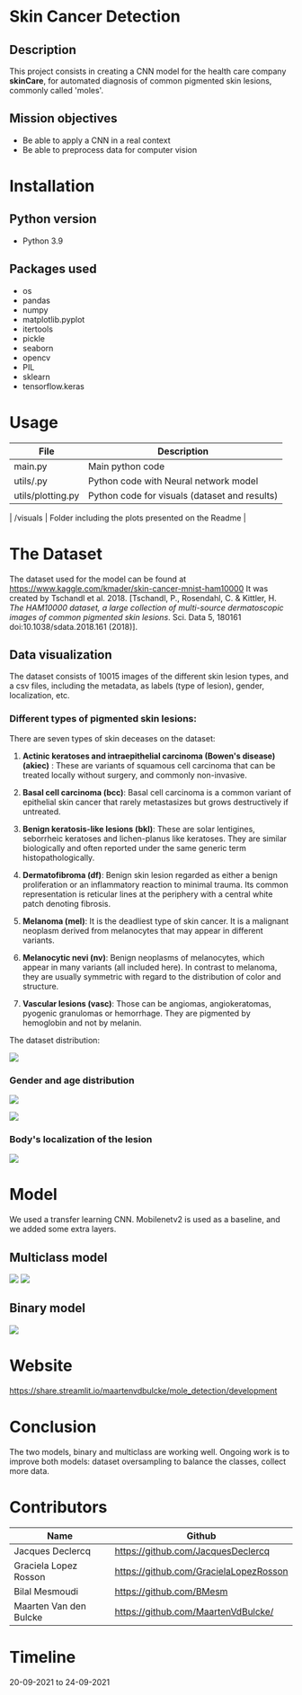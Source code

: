 # Skin Cancer Detection

## Description

This project consists in creating a CNN model for the health care company **skinCare**, for automated diagnosis of common pigmented skin lesions, commonly called 'moles'.

## Mission objectives

- Be able to apply a CNN in a real context
- Be able to preprocess data for computer vision

# Installation

## Python version
* Python 3.9


## Packages used
* os
* pandas
* numpy
* matplotlib.pyplot
* itertools
* pickle
* seaborn
* opencv
* PIL
* sklearn
* tensorflow.keras

# Usage
| File                | Description                                                    |
|---------------------|----------------------------------------------------------------|
| main.py         | Main python code|
| utils/.py         | Python code with Neural network model|
| utils/plotting.py         | Python code for visuals (dataset and results)|

| /visuals            | Folder including the plots presented on the Readme |


# The Dataset

The dataset used for the model can be found at  https://www.kaggle.com/kmader/skin-cancer-mnist-ham10000 
It was created by Tschandl et al. 2018. 
[Tschandl, P., Rosendahl, C. & Kittler, H. *The HAM10000 dataset, a large collection of multi-source dermatoscopic images of common pigmented skin lesions*. Sci. Data 5, 180161 doi:10.1038/sdata.2018.161 (2018)].

## Data visualization

The dataset consists of 10015 images of the different skin lesion types, and a csv files, including the metadata, as labels (type of lesion), gender, localization, etc. 

### Different types of pigmented skin lesions:

There are seven types of skin deceases on the dataset:

1. **Actinic keratoses and intraepithelial carcinoma (Bowen's disease) (akiec)** :
These are variants of squamous cell carcinoma that can be treated locally without surgery,
and commonly non-invasive. 

2. **Basal cell carcinoma (bcc)**: 
Basal cell carcinoma is a common variant of epithelial skin cancer that rarely metastasizes but grows destructively if untreated.

3. **Benign keratosis-like lesions (bkl)**:
These are solar lentigines, seborrheic keratoses and lichen-planus like keratoses. 
They are similar biologically and often reported under the same generic term histopathologically.

4. **Dermatofibroma (df)**:
Benign skin lesion regarded as either a benign proliferation or an inflammatory reaction to minimal trauma. 
Its common representation is reticular lines at the periphery with a central white patch denoting fibrosis.


5. **Melanoma (mel)**: 
It is the deadliest type of skin cancer. It  is a malignant neoplasm derived from melanocytes that may appear in different variants.

6. **Melanocytic nevi (nv)**:
Benign neoplasms of melanocytes, which appear in many variants (all included here).
In contrast to melanoma, they are usually symmetric with regard to the distribution of color and structure.

7. **Vascular lesions (vasc)**:
Those can be angiomas, angiokeratomas, pyogenic granulomas or hemorrhage. They are pigmented by hemoglobin and not by melanin.

The dataset distribution:


![](visuals/labels.png)


### Gender and age distribution

![](visuals/gender.png)

![](visuals/age.png)

### Body's localization of the lesion

![](visuals/lesion.png)



# Model

We used a transfer learning CNN. Mobilenetv2 is used as a baseline, and we added some extra layers.
## Multiclass model


![](visuals/plot_history_multiclass.png)
![](visuals/confusion_matrix_v3.png)


## Binary model

![](visuals/v3_plot_history_binary.png)



# Website
https://share.streamlit.io/maartenvdbulcke/mole_detection/development

# Conclusion

The two models, binary and multiclass are working well.
Ongoing work is to improve both models: dataset oversampling to balance the classes, collect more data.


# Contributors
| Name                  | Github                                 |
|-----------------------|----------------------------------------|
|Jacques Declercq  | https://github.com/JacquesDeclercq | 
| Graciela Lopez Rosson | https://github.com/GracielaLopezRosson |
|Bilal Mesmoudi | https://github.com/BMesm |
|Maarten Van den Bulcke| https://github.com/MaartenVdBulcke/ |

# Timeline
20-09-2021 to 24-09-2021
